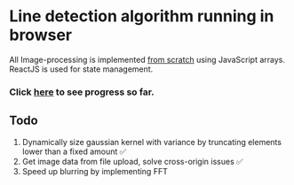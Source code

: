 # Line detection algorithm running in browser 

All Image-processing is implemented <ins>from scratch</ins> using JavaScript arrays. ReactJS is used for state management. 

### Click [here](https://will-em.github.io/hough-transform/) to see progress so far.

## Todo
1. Dynamically size gaussian kernel with variance by truncating elements lower than a fixed amount :white_check_mark:
2. Get image data from file upload, solve cross-origin issues :white_check_mark:
3. Speed up blurring by implementing FFT
